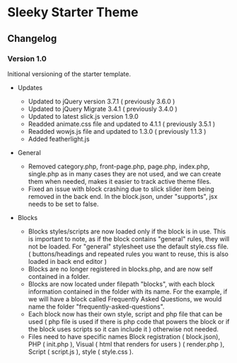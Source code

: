 # Sleeky Starter Theme

## Changelog
### Version 1.0

  Initional versioning of the starter template.

  - Updates
    - Updated to jQuery version 3.7.1 ( previously 3.6.0 )
    - Updated to jQuery Migrate 3.4.1 ( previously 3.4.0 )
    - Updated to latest slick.js version 1.9.0
    - Readded animate.css file and updated to 4.1.1 ( previously 3.5.1 )
    - Readded wowjs.js file and updated to 1.3.0 ( previously 1.1.3 )
    - Added featherlight.js

  - General
    - Removed category.php, front-page.php, page.php, index.php, single.php as in many cases they are not used, and we can create them when needed, makes it easier to track active theme files.
    - Fixed an issue with block crashing due to slick slider item being removed in the back end. In the block.json, under "supports", jsx needs to be set to false.

  - Blocks
    - Blocks styles/scripts are now loaded only if the block is in use. This is important to note, as if the block contains "general" rules, they will not be loaded. For "general" stylesheet use the default style.css file. ( buttons/headings and repeated rules you want to reuse, this is also loaded in back end editor )
    - Blocks are no longer registered in blocks.php, and are now self contained in a folder.
    - Blocks are now located under filepath "blocks", with each block information contained in the folder with its name. For the example, if we will have a block called Frequently Asked Questions, we would name the folder "frequently-asked-questions".
    - Each block now has their own style, script and php file that can be used ( php file is used if there is php code that powers the block or if the block uses scripts so it can include it ) otherwise not needed.
    - Files need to have specific names Block registration ( block.json), PHP ( init.php ), Visual ( html that renders for users ) ( render.php ), Script ( script.js ), style ( style.css ).